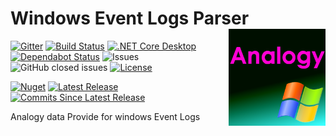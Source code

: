 # Windows Event Logs Parser   <img src="./Assets/AnalogyWindows.png" align="right" width="155px" height="155px">


<p align="center">

[![Gitter](https://badges.gitter.im/Analogy-LogViewer/community.svg)](https://gitter.im/Analogy-LogViewer/community?utm_source=badge&utm_medium=badge&utm_campaign=pr-badge) [![Build Status](https://dev.azure.com/Analogy-LogViewer/Analogy%20Log%20Viewer/_apis/build/status/Analogy-LogViewer.Analogy.LogViewer.WindowsEventLogs?branchName=master)](https://dev.azure.com/Analogy-LogViewer/Analogy%20Log%20Viewer/_build/latest?definitionId=25&branchName=master)
 <a href="https://github.com/Analogy-LogViewer/Analogy.LogViewer.WindowsEventLogs/issues"> ![.NET Core Desktop](https://github.com/Analogy-LogViewer/Analogy.LogViewer.WindowsEventLogs/workflows/.NET%20Core%20Desktop/badge.svg)
 [![Dependabot Status](https://api.dependabot.com/badges/status?host=github&repo=Analogy-LogViewer/Analogy.LogViewer.Serilog)](https://dependabot.com)
    <img src="http://img.shields.io/github/issues/Analogy-LogViewer/Analogy.LogViewer.WindowsEventLogs" img alt="Issues"/>
</a>
![GitHub closed issues](https://img.shields.io/github/issues-closed-raw/Analogy-LogViewer/Analogy.LogViewer.WindowsEventLogs)
<a href="https://github.com/Analogy-LogViewer/Analogy.LogViewer.WindowsEventLogs/blob/master/LICENSE.md">
    <img src="http://img.shields.io/github/license/Analogy-LogViewer/Analogy.LogViewer.WindowsEventLogs" img alt="License"/>
</a> 

 [![Nuget](https://img.shields.io/nuget/v/Analogy.LogViewer.WindowsEventLogs)](https://www.nuget.org/packages/Analogy.LogViewer.WindowsEventLogs/)
<a href="https://github.com/Analogy-LogViewer/Analogy.LogViewer.WindowsEventLogs/releases">
    <img src="http://img.shields.io/github/v/release/Analogy-LogViewer/Analogy.LogViewer.WindowsEventLogs" img alt="Latest Release"/>
</a> 
<a href="https://github.com/Analogy-LogViewer/Analogy.LogViewer.WindowsEventLogs/compare/V1.0.4...master">
    <img src="http://img.shields.io/github/commits-since/Analogy-LogViewer/Analogy.LogViewer.WindowsEventLogs/latest" img alt="Commits Since Latest Release"/>
</a> 
</p>






Analogy data Provide for windows Event Logs

